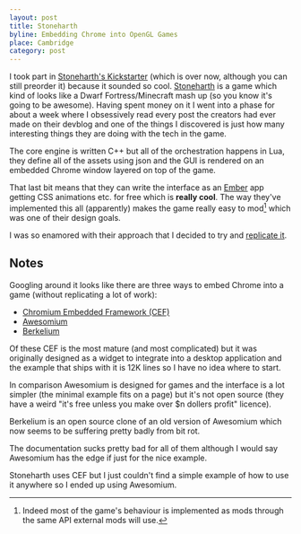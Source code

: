 ```yaml
---
layout: post
title: Stoneharth
byline: Embedding Chrome into OpenGL Games
place: Cambridge
category: post
---
```

I took part in [Stoneharth's Kickstarter](http://www.kickstarter.com/projects/1590639245/stonehearth) 
(which is over now, although you can still preorder it)
because it sounded so cool.
[Stoneharth](http://stonehearth.net/) is a game which kind of looks like a Dwarf Fortress/Minecraft mash up (so you know it's going to be awesome).
Having spent money on it I went into a phase for about a week where I obsessively
read every post the creators had ever made on their devblog and one of the things
I discovered is just how many interesting things they are doing with the tech in the game.

The core engine is written C++ but all of the orchestration happens in  Lua,
they define all of the assets using json and the GUI is rendered on an embedded 
Chrome window layered on top of the game.

That last bit means that they can write the interface as an [Ember](http://emberjs.com/) app getting CSS animations etc. for free which is __really cool__.
The way they've implemented this all (apparently) makes the game really easy to mod[^1] which was one of their design goals.

[^1]: Indeed most of the game's behaviour is implemented as mods through the same API external mods will use.

I was so enamored with their approach that I decided to try and [replicate it](http://github.com/chromy/Fornax).

Notes
-----

Googling around it looks like there are three ways to embed Chrome into a game (without replicating a lot of work):
- [Chromium Embedded Framework (CEF)](http://code.google.com/p/chromiumembedded/)
- [Awesomium](http://awesomium.com/)
- [Berkelium](http://berkelium.org/)

Of these CEF is the most mature (and most complicated) but it was originally designed as a widget to integrate
into a desktop application and the example that ships with it is 12K lines so I have no idea where to start.

In comparison Awesomium is designed for games and the interface is a lot simpler (the minimal example fits on a page) but it's not open source 
(they have a weird "it's free unless you make over $n dollers profit" licence).

Berkelium is an open source clone of an old version of Awesomium which now seems to be suffering pretty badly from bit rot.

The documentation sucks pretty bad for all of them although I would say Awesomium has the edge if just for the nice example.

Stoneharth uses CEF but I just couldn't find a simple example of how to use it anywhere so I ended up using Awesomium.








